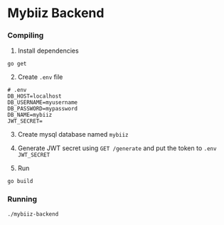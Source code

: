 # Mybiiz Backend

### Compiling
1. Install dependencies
```
go get
```

2. Create `.env` file
```
# .env
DB_HOST=localhost
DB_USERNAME=myusername
DB_PASSWORD=mypassword
DB_NAME=mybiiz
JWT_SECRET=
```

3. Create mysql database named `mybiiz`
4. Generate JWT secret using `GET /generate` and put the token to `.env` `JWT_SECRET`

5. Run
```
go build
```

### Running
```
./mybiiz-backend
```
